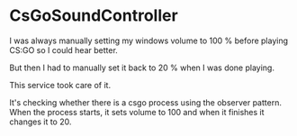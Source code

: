 # CsGoSoundController

I was always manually setting my windows volume to 100 % before playing CS:GO so I could hear better. 

But then I had to manually set it back to 20 % when I was done playing.

This service took care of it.

It's checking whether there is a csgo process using the observer pattern. When the process starts, it sets volume to 100 and when it finishes it changes it to 20.
